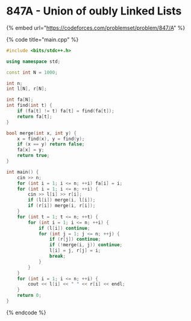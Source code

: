 # 847A - Union of oubly Linked Lists

{% embed url="https://codeforces.com/problemset/problem/847/A" %}

{% code title="main.cpp" %}
```cpp
#include <bits/stdc++.h>

using namespace std;

const int N = 1000;

int n;
int l[N], r[N];

int fa[N];
int find(int t) {
	if (fa[t] != t) fa[t] = find(fa[t]);
	return fa[t];
}

bool merge(int x, int y) {
	x = find(x), y = find(y);
	if (x == y) return false;
	fa[x] = y;
	return true;
}

int main() {
	cin >> n;
	for (int i = 1; i <= n; ++i) fa[i] = i;
	for (int i = 1; i <= n; ++i) {
		cin >> l[i] >> r[i];
		if (l[i]) merge(i, l[i]);
		if (r[i]) merge(i, r[i]);
	}
	for (int t = 1; t <= n; ++t) {
		for (int i = 1; i <= n; ++i) {
			if (l[i]) continue;
			for (int j = 1; j <= n; ++j) {
				if (r[j]) continue;
				if (!merge(i, j)) continue;
				l[i] = j, r[j] = i;
				break;
			}
		}
	}
	for (int i = 1; i <= n; ++i) {
		cout << l[i] << " " << r[i] << endl;
	}
	return 0;
}
```
{% endcode %}

